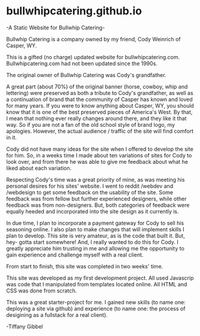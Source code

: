 # bullwhipcatering.github.io

-A Static Website for Bullwhip Catering-

Bullwhip Catering is a company owned by my friend, Cody Weinrich of Casper, WY.

This is a gifted (no charge) updated website for bullwhipcatering.com. Bullwhipcatering.com had not been updated since the 1990s.

The original owner of Bullwhip Catering was Cody's grandfather. 

A great part (about 70%) of the original banner (horse, cowboy, whip and lettering) were preserved as both a tribute to Cody's grandfather, as well as a continuation of brand that the community of Casper has known and loved for many years. If you were to know anything about Casper, WY, you should know that it is one of the best preserved pieces of America's West. By that, I mean that nothing ever really changes around there, and they like it that way. So if you are not a fan of the old school style of brand logo, my apologies. However, the actual audience / traffic of the site will find comfort in it.

Cody did not have many ideas for the site when I offered to develop the site for him. So, in a weeks time I made about ten variations of sites for Cody to look over, and from there he was able to give me feedback about what he liked about each variation. 

Respecting Cody's time was a great priority of mine, as was meeting his personal desires for his sites' website. I went to reddit /webdev and /webdesign to get some feedback on the usability of the site. Some feedback was from fellow but further experienced designers, while other feedback was from non-designers. But, both categories of feedback were equally heeded and incorporated into the site design as it currently is. 

In due time, I plan to incorporate a payment gateway for Cody to sell his seasoning online. I also plan to make changes that will implement skills I plan to develop. This site is very amateur, as is the code that built it. But, hey- gotta start somewhere! And, I really wanted to do this for Cody. I greatly appreciate him trusting in me and allowing me the opportunity to gain experience and challenge myself with a real client.

From start to finish, this site was completed in two weeks' time.

This site was developed as my first development project. All used Javascrip was code that I manipulated from templates located online. All HTML and CSS was done from scratch.

This was a great starter-project for me. I gained new skills (to name one: deploying a site via github) and experience (to name one: the process of desigining as a fullstack for a real client).

-Tiffany Gibbel
